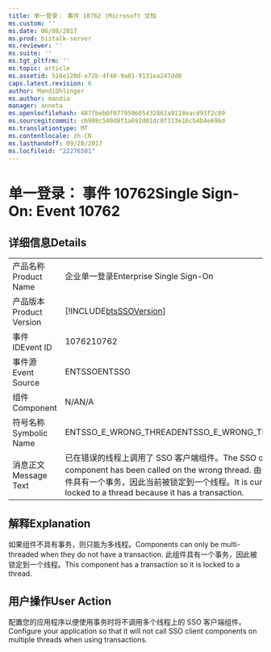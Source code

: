 ```yaml
---
title: 单一登录： 事件 10762 |Microsoft 文档
ms.custom: ''
ms.date: 06/08/2017
ms.prod: biztalk-server
ms.reviewer: ''
ms.suite: ''
ms.tgt_pltfrm: ''
ms.topic: article
ms.assetid: 516e120d-e72b-4f40-9a81-9131ea247dd0
caps.latest.revision: 6
author: MandiOhlinger
ms.author: mandia
manager: anneta
ms.openlocfilehash: 487fbeb0f077950605432861a9118eacd93f2c89
ms.sourcegitcommit: cb908c540d8f1a692d01dc8f313e16cb4b4e696d
ms.translationtype: MT
ms.contentlocale: zh-CN
ms.lasthandoff: 09/20/2017
ms.locfileid: "22276581"
---
```

# <a name="single-sign-on-event-10762"></a><span data-ttu-id="eb0cd-102">单一登录： 事件 10762</span><span class="sxs-lookup"><span data-stu-id="eb0cd-102">Single Sign-On: Event 10762</span></span>
## <a name="details"></a><span data-ttu-id="eb0cd-103">详细信息</span><span class="sxs-lookup"><span data-stu-id="eb0cd-103">Details</span></span>  
  
|||  
|-|-|  
|<span data-ttu-id="eb0cd-104">产品名称</span><span class="sxs-lookup"><span data-stu-id="eb0cd-104">Product Name</span></span>|<span data-ttu-id="eb0cd-105">企业单一登录</span><span class="sxs-lookup"><span data-stu-id="eb0cd-105">Enterprise Single Sign-On</span></span>|  
|<span data-ttu-id="eb0cd-106">产品版本</span><span class="sxs-lookup"><span data-stu-id="eb0cd-106">Product Version</span></span>|[!INCLUDE[btsSSOVersion](../includes/btsssoversion-md.md)]|  
|<span data-ttu-id="eb0cd-107">事件 ID</span><span class="sxs-lookup"><span data-stu-id="eb0cd-107">Event ID</span></span>|<span data-ttu-id="eb0cd-108">10762</span><span class="sxs-lookup"><span data-stu-id="eb0cd-108">10762</span></span>|  
|<span data-ttu-id="eb0cd-109">事件源</span><span class="sxs-lookup"><span data-stu-id="eb0cd-109">Event Source</span></span>|<span data-ttu-id="eb0cd-110">ENTSSO</span><span class="sxs-lookup"><span data-stu-id="eb0cd-110">ENTSSO</span></span>|  
|<span data-ttu-id="eb0cd-111">组件</span><span class="sxs-lookup"><span data-stu-id="eb0cd-111">Component</span></span>|<span data-ttu-id="eb0cd-112">N/A</span><span class="sxs-lookup"><span data-stu-id="eb0cd-112">N/A</span></span>|  
|<span data-ttu-id="eb0cd-113">符号名称</span><span class="sxs-lookup"><span data-stu-id="eb0cd-113">Symbolic Name</span></span>|<span data-ttu-id="eb0cd-114">ENTSSO_E_WRONG_THREAD</span><span class="sxs-lookup"><span data-stu-id="eb0cd-114">ENTSSO_E_WRONG_THREAD</span></span>|  
|<span data-ttu-id="eb0cd-115">消息正文</span><span class="sxs-lookup"><span data-stu-id="eb0cd-115">Message Text</span></span>|<span data-ttu-id="eb0cd-116">已在错误的线程上调用了 SSO 客户端组件。</span><span class="sxs-lookup"><span data-stu-id="eb0cd-116">The SSO client component has been called on the wrong thread.</span></span> <span data-ttu-id="eb0cd-117">由于此组件具有一个事务，因此当前被锁定到一个线程。</span><span class="sxs-lookup"><span data-stu-id="eb0cd-117">It is currently locked to a thread because it has a transaction.</span></span>|  
  
## <a name="explanation"></a><span data-ttu-id="eb0cd-118">解释</span><span class="sxs-lookup"><span data-stu-id="eb0cd-118">Explanation</span></span>  
 <span data-ttu-id="eb0cd-119">如果组件不具有事务，则只能为多线程。</span><span class="sxs-lookup"><span data-stu-id="eb0cd-119">Components can only be multi-threaded when they do not have a transaction.</span></span> <span data-ttu-id="eb0cd-120">此组件具有一个事务，因此被锁定到一个线程。</span><span class="sxs-lookup"><span data-stu-id="eb0cd-120">This component has a transaction so it is locked to a thread.</span></span>  
  
## <a name="user-action"></a><span data-ttu-id="eb0cd-121">用户操作</span><span class="sxs-lookup"><span data-stu-id="eb0cd-121">User Action</span></span>  
 <span data-ttu-id="eb0cd-122">配置您的应用程序以便使用事务时将不调用多个线程上的 SSO 客户端组件。</span><span class="sxs-lookup"><span data-stu-id="eb0cd-122">Configure your application so that it will not call SSO client components on multiple threads when using transactions.</span></span>